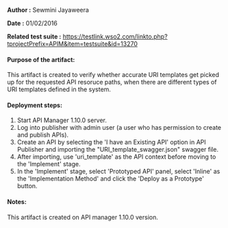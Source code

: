 **Author :** Sewmini Jayaweera

**Date :** 01/02/2016 

**Related test suite :** https://testlink.wso2.com/linkto.php?tprojectPrefix=APIM&item=testsuite&id=13270

#### Purpose of the artifact: 
This artifact is created to verify whether accurate URI templates get picked up for the requested API resoruce paths, when there are different types of URI templates defined in the system.

#### Deployment steps: 
1. Start API Manager 1.10.0 server.
2. Log into publisher with admin user (a user who has permission to create and publish APIs).
3. Create an API by selecting the 'I have an Existing API' option in API Publisher and importing the "URI_template_swagger.json" swagger file.
4. After importing, use 'uri_template' as the API context before moving to the 'Implement' stage.
5. In the 'Implement' stage, select 'Prototyped API' panel, select 'Inline' as the 'Implementation Method' and click the 'Deploy as a Prototype' button.

#### Notes: 
This artifact is created on API manager 1.10.0 version.  
